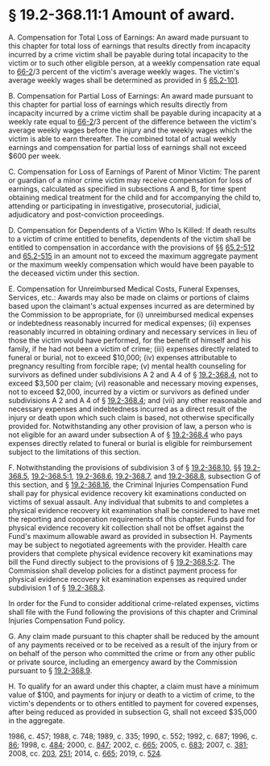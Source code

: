 # § 19.2-368.11:1 Amount of award.

<p>A. Compensation for Total Loss of Earnings: An award made pursuant to this chapter for total loss of earnings that results directly from incapacity incurred by a crime victim shall be payable during total incapacity to the victim or to such other eligible person, at a weekly compensation rate equal to <a href='/vacode/66-2/'>66-2</a>/3 percent of the victim's average weekly wages. The victim's average weekly wages shall be determined as provided in § <a href='/vacode/65.2-101/'>65.2-101</a>.</p><p>B. Compensation for Partial Loss of Earnings: An award made pursuant to this chapter for partial loss of earnings which results directly from incapacity incurred by a crime victim shall be payable during incapacity at a weekly rate equal to <a href='/vacode/66-2/'>66-2</a>/3 percent of the difference between the victim's average weekly wages before the injury and the weekly wages which the victim is able to earn thereafter. The combined total of actual weekly earnings and compensation for partial loss of earnings shall not exceed $600 per week.</p><p>C. Compensation for Loss of Earnings of Parent of Minor Victim: The parent or guardian of a minor crime victim may receive compensation for loss of earnings, calculated as specified in subsections A and B, for time spent obtaining medical treatment for the child and for accompanying the child to, attending or participating in investigative, prosecutorial, judicial, adjudicatory and post-conviction proceedings.</p><p>D. Compensation for Dependents of a Victim Who Is Killed: If death results to a victim of crime entitled to benefits, dependents of the victim shall be entitled to compensation in accordance with the provisions of §§ <a href='/vacode/65.2-512/'>65.2-512</a> and <a href='/vacode/65.2-515/'>65.2-515</a> in an amount not to exceed the maximum aggregate payment or the maximum weekly compensation which would have been payable to the deceased victim under this section.</p><p>E. Compensation for Unreimbursed Medical Costs, Funeral Expenses, Services, etc.: Awards may also be made on claims or portions of claims based upon the claimant's actual expenses incurred as are determined by the Commission to be appropriate, for (i) unreimbursed medical expenses or indebtedness reasonably incurred for medical expenses; (ii) expenses reasonably incurred in obtaining ordinary and necessary services in lieu of those the victim would have performed, for the benefit of himself and his family, if he had not been a victim of crime; (iii) expenses directly related to funeral or burial, not to exceed $10,000; (iv) expenses attributable to pregnancy resulting from forcible rape; (v) mental health counseling for survivors as defined under subdivisions A 2 and A 4 of § <a href='/vacode/19.2-368.4/'>19.2-368.4</a>, not to exceed $3,500 per claim; (vi) reasonable and necessary moving expenses, not to exceed $2,000, incurred by a victim or survivors as defined under subdivisions A 2 and A 4 of § <a href='/vacode/19.2-368.4/'>19.2-368.4</a>; and (vii) any other reasonable and necessary expenses and indebtedness incurred as a direct result of the injury or death upon which such claim is based, not otherwise specifically provided for. Notwithstanding any other provision of law, a person who is not eligible for an award under subsection A of § <a href='/vacode/19.2-368.4/'>19.2-368.4</a> who pays expenses directly related to funeral or burial is eligible for reimbursement subject to the limitations of this section.</p><p>F. Notwithstanding the provisions of subdivision 3 of § <a href='/vacode/19.2-368.10/'>19.2-368.10</a>, §§ <a href='/vacode/19.2-368.5/'>19.2-368.5</a>, <a href='/vacode/19.2-368.5:1/'>19.2-368.5:1</a>, <a href='/vacode/19.2-368.6/'>19.2-368.6</a>, <a href='/vacode/19.2-368.7/'>19.2-368.7</a>, and <a href='/vacode/19.2-368.8/'>19.2-368.8</a>, subsection G of this section, and § <a href='/vacode/19.2-368.16/'>19.2-368.16</a>, the Criminal Injuries Compensation Fund shall pay for physical evidence recovery kit examinations conducted on victims of sexual assault. Any individual that submits to and completes a physical evidence recovery kit examination shall be considered to have met the reporting and cooperation requirements of this chapter. Funds paid for physical evidence recovery kit collection shall not be offset against the Fund's maximum allowable award as provided in subsection H. Payments may be subject to negotiated agreements with the provider. Health care providers that complete physical evidence recovery kit examinations may bill the Fund directly subject to the provisions of § <a href='/vacode/19.2-368.5:2/'>19.2-368.5:2</a>. The Commission shall develop policies for a distinct payment process for physical evidence recovery kit examination expenses as required under subdivision 1 of § <a href='/vacode/19.2-368.3/'>19.2-368.3</a>.</p><p>In order for the Fund to consider additional crime-related expenses, victims shall file with the Fund following the provisions of this chapter and Criminal Injuries Compensation Fund policy.</p><p>G. Any claim made pursuant to this chapter shall be reduced by the amount of any payments received or to be received as a result of the injury from or on behalf of the person who committed the crime or from any other public or private source, including an emergency award by the Commission pursuant to § <a href='/vacode/19.2-368.9/'>19.2-368.9</a>.</p><p>H. To qualify for an award under this chapter, a claim must have a minimum value of $100, and payments for injury or death to a victim of crime, to the victim's dependents or to others entitled to payment for covered expenses, after being reduced as provided in subsection G, shall not exceed $35,000 in the aggregate.</p><p>1986, c. 457; 1988, c. 748; 1989, c. 335; 1990, c. 552; 1992, c. 687; 1996, c. <a href='http://lis.virginia.gov/cgi-bin/legp604.exe?961+ful+CHAP0086'>86</a>; 1998, c. <a href='http://lis.virginia.gov/cgi-bin/legp604.exe?981+ful+CHAP0484'>484</a>; 2000, c. <a href='http://lis.virginia.gov/cgi-bin/legp604.exe?001+ful+CHAP0847'>847</a>; 2002, c. <a href='http://lis.virginia.gov/cgi-bin/legp604.exe?021+ful+CHAP0665'>665</a>; 2005, c. <a href='http://lis.virginia.gov/cgi-bin/legp604.exe?051+ful+CHAP0683'>683</a>; 2007, c. <a href='http://lis.virginia.gov/cgi-bin/legp604.exe?071+ful+CHAP0381'>381</a>; 2008, cc. <a href='http://lis.virginia.gov/cgi-bin/legp604.exe?081+ful+CHAP0203'>203</a>, <a href='http://lis.virginia.gov/cgi-bin/legp604.exe?081+ful+CHAP0251'>251</a>; 2014, c. <a href='http://lis.virginia.gov/cgi-bin/legp604.exe?141+ful+CHAP0665'>665</a>; 2019, c. <a href='http://lis.virginia.gov/cgi-bin/legp604.exe?191+ful+CHAP0524'>524</a>.</p>